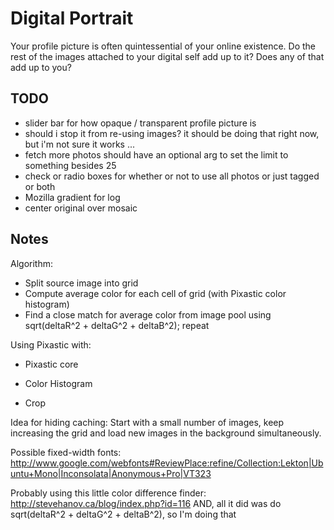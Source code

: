 Digital Portrait
================

Your profile picture is often quintessential of your online existence. Do the rest of the images attached to your digital self add up to it? Does any of that add up to you?


TODO
----

 - slider bar for how opaque / transparent profile picture is
 - should i stop it from re-using images? it should be doing that right now, but i'm not sure it works ...
 - fetch more photos should have an optional arg to set the limit to something besides 25
 - check or radio boxes for whether or not to use all photos or just tagged or both 
 - Mozilla gradient for log
 - center original over mosaic


Notes
-----

Algorithm:

- Split source image into grid
- Compute average color for each cell of grid (with Pixastic color histogram)
- Find a close match for average color from image pool using sqrt(deltaR^2 + deltaG^2 + deltaB^2); repeat

Using Pixastic with:
 
 - Pixastic core

 - Color Histogram
 - Crop

Idea for hiding caching:
Start with a small number of images, keep increasing the grid and load new images in the background simultaneously.

Possible fixed-width fonts:
http://www.google.com/webfonts#ReviewPlace:refine/Collection:Lekton|Ubuntu+Mono|Inconsolata|Anonymous+Pro|VT323

Probably using this little color difference finder:
http://stevehanov.ca/blog/index.php?id=116
AND, all it did was do sqrt(deltaR^2 + deltaG^2 + deltaB^2), so I'm doing that